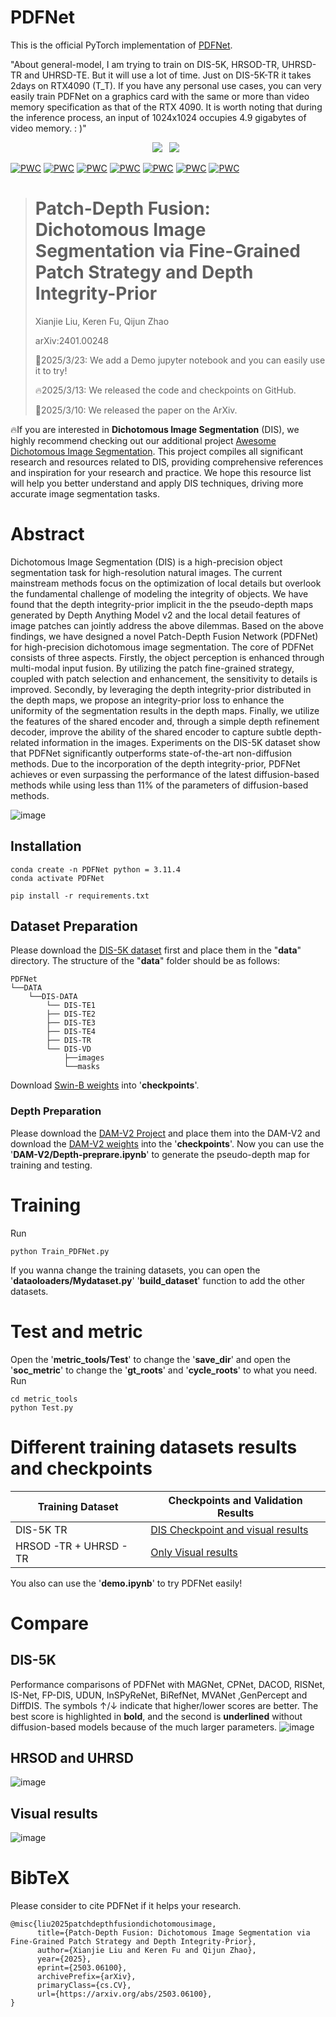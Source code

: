 # PDFNet

This is the official PyTorch implementation of [PDFNet](https://arxiv.org/abs/2503.06100).

"About general-model, I am trying to train on DIS-5K, HRSOD-TR, UHRSD-TR and UHRSD-TE. But it will use a lot of time. Just on DIS-5K-TR it takes 2days on RTX4090 (T_T). If you have any personal use cases, you can very easily train PDFNet on a graphics card with the same or more than video memory specification as that of the RTX 4090. It is worth noting that during the inference process, an input of 1024x1024 occupies 4.9 gigabytes of video memory. : )"
<div align='center'
<a href='https://arxiv.org/abs/2503.06100'><img src='https://img.shields.io/badge/arXiv-Paper-red'></a>&ensp;
<a href='https://huggingface.co/spaces/Tennineee/PDFNet'><img src='https://img.shields.io/badge/%F0%9F%A4%97%20HF-Space-blue'></a>&ensp;
</div>

[![PWC](https://img.shields.io/endpoint.svg?url=https://paperswithcode.com/badge/patch-depth-fusion-dichotomous-image/dichotomous-image-segmentation-on-dis-vd)](https://paperswithcode.com/sota/dichotomous-image-segmentation-on-dis-vd?p=patch-depth-fusion-dichotomous-image)
[![PWC](https://img.shields.io/endpoint.svg?url=https://paperswithcode.com/badge/patch-depth-fusion-dichotomous-image/dichotomous-image-segmentation-on-dis-te1)](https://paperswithcode.com/sota/dichotomous-image-segmentation-on-dis-te1?p=patch-depth-fusion-dichotomous-image)
[![PWC](https://img.shields.io/endpoint.svg?url=https://paperswithcode.com/badge/patch-depth-fusion-dichotomous-image/dichotomous-image-segmentation-on-dis-te2)](https://paperswithcode.com/sota/dichotomous-image-segmentation-on-dis-te2?p=patch-depth-fusion-dichotomous-image)
[![PWC](https://img.shields.io/endpoint.svg?url=https://paperswithcode.com/badge/patch-depth-fusion-dichotomous-image/dichotomous-image-segmentation-on-dis-te3)](https://paperswithcode.com/sota/dichotomous-image-segmentation-on-dis-te3?p=patch-depth-fusion-dichotomous-image)
[![PWC](https://img.shields.io/endpoint.svg?url=https://paperswithcode.com/badge/patch-depth-fusion-dichotomous-image/dichotomous-image-segmentation-on-dis-te4)](https://paperswithcode.com/sota/dichotomous-image-segmentation-on-dis-te4?p=patch-depth-fusion-dichotomous-image)
[![PWC](https://img.shields.io/endpoint.svg?url=https://paperswithcode.com/badge/patch-depth-fusion-dichotomous-image/rgb-salient-object-detection-on-hrsod)](https://paperswithcode.com/sota/rgb-salient-object-detection-on-hrsod?p=patch-depth-fusion-dichotomous-image)
[![PWC](https://img.shields.io/endpoint.svg?url=https://paperswithcode.com/badge/patch-depth-fusion-dichotomous-image/rgb-salient-object-detection-on-uhrsd)](https://paperswithcode.com/sota/rgb-salient-object-detection-on-uhrsd?p=patch-depth-fusion-dichotomous-image)

> # Patch-Depth Fusion: Dichotomous Image Segmentation via Fine-Grained Patch Strategy and Depth Integrity-Prior
>
> Xianjie Liu, Keren Fu, Qijun Zhao
>
> arXiv:2401.00248
> 
> 🤖2025/3/23: We add a Demo jupyter notebook and you can easily use it to try!
> 
> 🔥2025/3/13: We released the code and checkpoints on GitHub.
> 
> 📕2025/3/10: We released the paper on the ArXiv.

🔥If you are interested in **Dichotomous Image Segmentation** (DIS), we highly recommend checking out our additional project [Awesome Dichotomous Image Segmentation](https://github.com/Tennine2077/Awesome-Dichotomous-Image-Segmentation/tree/main). This project compiles all significant research and resources related to DIS, providing comprehensive references and inspiration for your research and practice. We hope this resource list will help you better understand and apply DIS techniques, driving more accurate image segmentation tasks.

# Abstract

Dichotomous Image Segmentation (DIS) is a high-precision object segmentation task for high-resolution natural images. The current mainstream methods focus on the optimization of local details but overlook the fundamental challenge of modeling the integrity of objects. We have found that the depth integrity-prior implicit in the the pseudo-depth maps generated by Depth Anything Model v2 and the local detail features of image patches can jointly address the above dilemmas. Based on the above findings, we have designed a novel Patch-Depth Fusion Network (PDFNet) for high-precision dichotomous image segmentation. The core of PDFNet consists of three aspects. Firstly, the object perception is enhanced through multi-modal input fusion. By utilizing the patch fine-grained strategy, coupled with patch selection and enhancement, the sensitivity to details is improved. Secondly, by leveraging the depth integrity-prior distributed in the depth maps, we propose an integrity-prior loss to enhance the uniformity of the segmentation results in the depth maps. Finally, we utilize the features of the shared encoder and, through a simple depth refinement decoder, improve the ability of the shared encoder to capture subtle depth-related information in the images. Experiments on the DIS-5K dataset show that PDFNet significantly outperforms state-of-the-art non-diffusion methods. Due to the incorporation of the depth integrity-prior, PDFNet achieves or even surpassing the performance of the latest diffusion-based methods while using less than 11% of the parameters of diffusion-based methods.

![image](pics/Framwork.png)
## Installation
```
conda create -n PDFNet python = 3.11.4
conda activate PDFNet

pip install -r requirements.txt
```
## Dataset Preparation

Please download the [DIS-5K dataset](https://github.com/xuebinqin/DIS) first and place them in the "**data**" directory. The structure of the "**data**" folder should be as follows:
```
PDFNet
└──DATA
	└──DIS-DATA
	    └── DIS-TE1
	    ├── DIS-TE2
	    ├── DIS-TE3
	    ├── DIS-TE4
	    ├── DIS-TR
	    └── DIS-VD
	    	├──images
	    	└──masks
```
Download [Swin-B weights](https://github.com/SwinTransformer/storage/releases/download/v1.0.0/swin_base_patch4_window12_384_22k.pth)  into '**checkpoints**'.

### Depth Preparation
Please download the [DAM-V2 Project](https://github.com/DepthAnything/Depth-Anything-V2) and place them into the DAM-V2 and download the [DAM-V2 weights](https://github.com/DepthAnything/Depth-Anything-V2) into the '**checkpoints**'.
Now you can use the '**DAM-V2/Depth-preprare.ipynb**' to generate the pseudo-depth map for training and testing.

# Training

Run
```
python Train_PDFNet.py
```
If you wanna change the training datasets, you can open the '**dataoloaders/Mydataset.py**' '**build_dataset**' function to add the other datasets.

# Test and metric

Open the '**metric_tools/Test**'  to change the '**save_dir**' and open the '**soc_metric**' to change the '**gt_roots**' and '**cycle_roots**' to what you need.
Run
```
cd metric_tools
python Test.py
```

# Different training datasets results and checkpoints

| Training Dataset       | Checkpoints and Validation Results                                                                                        |
| ---------------------- | ------------------------------------------------------------------------------------------------------------------------- |
| DIS-5K TR              | [DIS Checkpoint and visual results](https://drive.google.com/drive/folders/1dqkFVR4TElSRFNHhu6er45OQkoHhJsZz?usp=sharing) |
| HRSOD -TR + UHRSD - TR | [Only Visual results](https://drive.google.com/file/d/1DKL1Jonx_PR1HF6m0D4lyUQtAmR7oQrd/view?usp=sharing)                 |

You also can use the '**demo.ipynb**' to try PDFNet easily!
# Compare
## DIS-5K
Performance comparisons of PDFNet with MAGNet, CPNet, DACOD, RISNet, IS-Net, FP-DIS, UDUN, InSPyReNet, BiRefNet, MVANet ,GenPercept and DiffDIS. The symbols ↑/↓ indicate that higher/lower scores are better. The best score is highlighted in **bold**, and the second is **underlined** without diffusion-based models because of the much larger parameters.
![image](pics/compare.png)
## HRSOD and UHRSD
![image](pics/HRSOD.png)
## Visual results
![image](pics/vcompare.png)
# BibTeX

Please consider to cite PDFNet if it helps your research.
```
@misc{liu2025patchdepthfusiondichotomousimage,
      title={Patch-Depth Fusion: Dichotomous Image Segmentation via Fine-Grained Patch Strategy and Depth Integrity-Prior}, 
      author={Xianjie Liu and Keren Fu and Qijun Zhao},
      year={2025},
      eprint={2503.06100},
      archivePrefix={arXiv},
      primaryClass={cs.CV},
      url={https://arxiv.org/abs/2503.06100}, 
}
```
